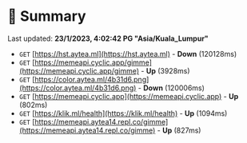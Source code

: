 # 📖 Summary
Last updated: **23/1/2023, 4:02:42 PG "Asia/Kuala_Lumpur"**

- `GET` [https://hst.aytea.ml](https://hst.aytea.ml) - **Down** (120128ms)
- `GET` [https://memeapi.cyclic.app/gimme](https://memeapi.cyclic.app/gimme) - **Up** (3928ms)
- `GET` [https://color.aytea.ml/4b31d6.png](https://color.aytea.ml/4b31d6.png) - **Down** (120006ms)
- `GET` [https://memeapi.cyclic.app](https://memeapi.cyclic.app) - **Up** (802ms)
- `GET` [https://klik.ml/health](https://klik.ml/health) - **Up** (1094ms)
- `GET` [https://memeapi.aytea14.repl.co/gimme](https://memeapi.aytea14.repl.co/gimme) - **Up** (827ms)
